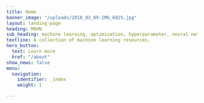 ```yaml
---
title: Home
banner_image: "/uploads/2018_03_09-IMG_6025.jpg"
layout: landing-page
heading: MOHN
sub_heading: machine learning, optimization, hyperparameter, neural networks
textline: A collection of machine learning resources.
hero_button:
  text: Learn more
  href: "/about"
show_news: false
menu:
  navigation:
    identifier: _index
    weight: 1

---
```

